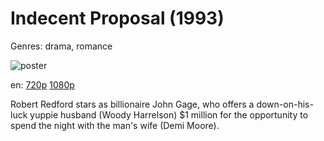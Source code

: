 # Indecent Proposal (1993)

Genres: drama, romance

![poster](http://image.tmdb.org/t/p/w500/tBsmJ9owjjnT4rO4kE1mOzxQAJc.jpg)

en:
  [720p](magnet:?xt=urn:btih:5A487E6EDD104902286D19BB8E7A43039E25AF72&tr=udp://glotorrents.pw:6969/announce&tr=udp://tracker.opentrackr.org:1337/announce&tr=udp://torrent.gresille.org:80/announce&tr=udp://tracker.openbittorrent.com:80&tr=udp://tracker.coppersurfer.tk:6969&tr=udp://tracker.leechers-paradise.org:6969&tr=udp://p4p.arenabg.ch:1337&tr=udp://tracker.internetwarriors.net:1337)
  [1080p](magnet:?xt=urn:btih:7E374A1549E6CF1843F440AF20D3F3FC33749E56&tr=udp://glotorrents.pw:6969/announce&tr=udp://tracker.opentrackr.org:1337/announce&tr=udp://torrent.gresille.org:80/announce&tr=udp://tracker.openbittorrent.com:80&tr=udp://tracker.coppersurfer.tk:6969&tr=udp://tracker.leechers-paradise.org:6969&tr=udp://p4p.arenabg.ch:1337&tr=udp://tracker.internetwarriors.net:1337)
  


Robert Redford stars as billionaire John Gage, who offers a down-on-his-luck yuppie husband (Woody Harrelson) $1 million for the opportunity to spend the night with the man's wife (Demi Moore).